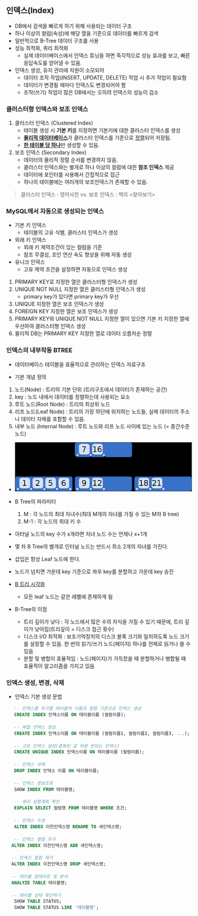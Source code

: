 ## 인덱스(Index)
- DB에서 검색을 빠르게 하기 위해 사용되는 데이터 구조
- 하나 이상의 컬럼(속성)에 해당 열을 기준으로 데이터를 빠르게 검색
- 일반적으로 B-Tree 데이터 구조를 사용 
- 성능 최적화, 쿼리 최적화
    - 실제 데이터베이스에서 인덱스 튜닝을 하면 즉각적으로 성능 효과를 보고, 빠른 응답속도를 얻어낼 수 있음.
- 인덱스 생성, 유지 관리에 자원이 소모되어
    - 데이터 조작 작업(INSERT, UPDATE, DELETE) 작업 시 추가 작업이 필요함
    - 데이터가 변경될 때마다 인덱스도 변경되어야 함
    - 조작(쓰기) 작업이 많은 DB에서는 오히려 인덱스의 성능이 감소

### 클러스터형 인덱스와 보조 인덱스
1. 클러스터 인덱스 (Clustered Index)
   - 테이블 생성 시 **기본 키**를 지정하면 기본키에 대한 클러스터 인덱스를 생성
   - <u>**물리적 데이터베이스**</u>가 클러스터 인덱스를 기준으로 <u>정렬</u>되어 저장됨.
   - <u>**한 테이블 당 하나**</u>만 생성할 수 있음.
2. 보조 인덱스 (Secondary Index)
   - 데이터의 물리적 정렬 순서를 변경하지 않음.
   - 클러스터 인덱스와는 별개로 하나 이상의 컬럼에 대한 **참조 인덱스** 제공
   - 데이터에 포인터를 사용해서 간접적으로 접근
   - 하나의 테이블에는 여러개의 보조인덱스가 존재할 수 있음. 
> 클러스터 인덱스 : 영어사전 vs. 보조 인덱스 : 책의 <찾아보기>   
    
### MySQL에서 자동으로 생성되는 인덱스
   - 기본 키 인덱스
      - 테이블의 고유 식별, 클러스터 인덱스가 생성
   - 외래 키 인덱스
      - 외래 키 제약조건이 있는 컬럼을 기준
      - 참조 무결성, 조인 연산 속도 향상을 위해 자동 생성
   - 유니크 인덱스 
      - 고유 제약 조건을 설정하면 자동으로 인덱스 생성

1. PRIMARY KEY로 지정한 열은 클러스터형 인덱스가 생성
2. UNIQUE NOT NULL 지정한 열은 클러스터형 인덱스가 생성 
   - primary key가 있다면 primary key가 우선
3. UNIQUE 지정한 열은 보조 인덱스가 생성
4. FOREIGN KEY 지정한 열은 보조 인덱스가 생성
5. PRIMARY KEY와  UNIQUE NOT NULL 지정한 열이 있으면 기본 키 지정한 열에 우선하여 클러스터형 인덱스 생성
6. 물리적 DB는 PRIMARY KEY 지정한 열로 데이터 오름차순 정렬 

### 인덱스의 내부작동 BTREE
- 데이터베이스 테이블을 효율적으로 관리하는 인덱스 자료구조

- 기본 개념 정의
1. 노드(Node) : 트리의 기본 단위 (트리구조에서 데이터가 존재하는 공간)
2. key : 노드 내에서 데이터를 정렬하는데 사용되는 요소
3. 루트 노드(Root Node) : 트리의 최상위 노드
4. 리프 노드(Leaf Node) : 트리의 가장 하단에 위치하는 노드들, 실제 데이터의 주소나 데이터 자체를 포함할 수 있음.  
5. 내부 노드 (Internal Node) : 루트 노드와 리프 노드 사이에 있는 노드 (= 중간수준노드)
- ![B-tree 그림](2024-04-18-10-53-28.png)

- B Tree의 파라미터
   1. M : 각 노드의 최대 자녀수(최대 M개의 자녀를 가질 수 있는 M차 B tree)
   2. M-1 : 각 노드의 최대 키 수 

- 이터널 노드의 key 수가 x개라면 자녀 노드 수는 언제나 x+1개
- 몇 차 B Tree의 별개로 인터널 노드는 반드시 최소 2개의 자녀를 가진다. 
- 삽입은 항상 Leaf 노드에 한다.
- 노드가 넘치면 가운데 key 기준으로 좌우 key를 분할하고 가운데 key 승진

- [B 트리 시각화](https://www.cs.usfca.edu/~galles/visualization/BTree.html)

   - 모든 leaf 노드는 같은 레벨에 존재하게 됨 

- B-Tree의 이점
   - 트리 깊이가 낮다 : 각 노드에서 많은 수의 자식을 가질 수 있기 때문에, 트리 깊이가 낮아짐(트리깊이 = 디스크 접근 횟수)
   - 디스크 I/O 최적화 : 보조기억장치의 디스크 블록 크기와 일치하도록 노드 크기를 설정할 수 있음. 한 번의 읽기/쓰기 노드(페이지) 하나를 전체로 읽거나 쓸 수 있음 
   - 분할 및 병합이 효율적임 : 노드(페이지)가 가득찼을 때 분할하거나 병합될 때 효율적이 알고리즘을 가지고 있음 

### 인덱스 생성, 변경, 삭제
- 인덱스 기본 생성 문법
```sql
   -- 인덱스를 추가할 테이블의 이름과 컬럼 기준으로 인덱스 생성 
   CREATE INDEX 인덱스이름 ON 테이블이름 (컬럼이름);

   -- 복합 인덱스 생성
   CREATE INDEX 인덱스이름 ON 테이블이름 (컬럼이름1, 컬럼이름2, 컬럼이름3, ...);

   -- 고유 인덱스 생성(중복된 값 허용 안되는 인덱스)
   CREATE UNIQUE INDEX 인덱스이름 ON 테이블이름 (컬럼이름);

   -- 인덱스 삭제
   DROP INDEX 인덱스 이름 ON 테이블이름;

   -- 인덱스 정보조회
   SHOW INDEX FROM 테이블명;

   -- 쿼리 실행계획 확인
   EXPLAIN SELECT 컬럼명 FROM 테이블명 WHERE 조건; 

   -- 인덱스 수정
   ALTER INDEX 이전인덱스명 RENAME TO 새인덱스명;

   -- 인덱스 컬럼 추가
  ALTER INDEX 이전인덱스명 ADD 새인덱스명;

  -- 인덱스 컬럼 제거
  ALTER INDEX 이전인덱스명 DROP 새인덱스명;

  -- 테이블 업데이트 및 분석
  ANALYZE TABLE 테이블명;

  -- 테이블 상태 확인하기
   SHOW TABLE STATUS;
   SHOW TABLE STATUS LIKE '테이블명';
```



